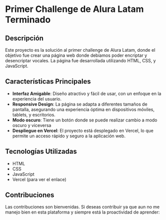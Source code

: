 # Primer Challenge de Alura Latam Terminado

## Descripción

Este proyecto es la solución al primer challenge de Alura Latam, donde el objetivo fue crear una página web donde debíamos poder encriptar y desencriptar vocales. La página fue desarrollada utilizando HTML, CSS, y JavaScript.

## Características Principales

- **Interfaz Amigable**: Diseño atractivo y fácil de usar, con un enfoque en la experiencia del usuario.
- **Responsive Design**: La página se adapta a diferentes tamaños de pantalla, asegurando una experiencia óptima en dispositivos móviles, tablets, y escritorios.
- **Modo oscuro**: Tiene un botón donde se puede realizar cambio a modo oscuro y viceversa
- **Despliegue en Vercel**: El proyecto está desplegado en Vercel, lo que permite un acceso rápido y seguro a la aplicación web.

## Tecnologías Utilizadas

- HTML
- CSS
- JavaScript
- Vercel (para ver el enlace)

## Contribuciones

Las contribuciones son bienvenidas. Si deseas contribuir ya que aun no me manejo bien en esta plataforma y siempre está la proactividad de aprender:
